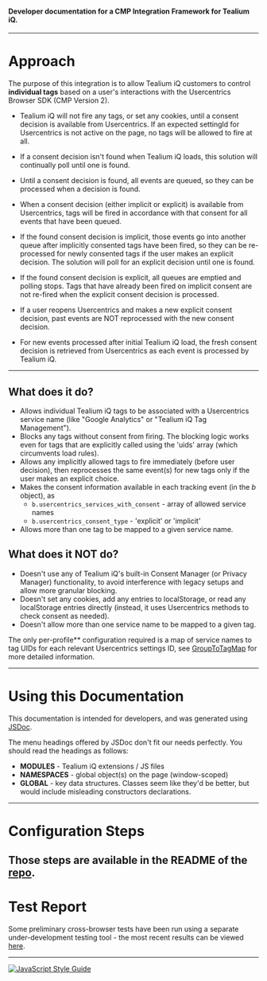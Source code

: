 #### Developer documentation for a CMP Integration Framework for Tealium iQ.

----

# Approach

The purpose of this integration is to allow Tealium iQ customers to control **individual tags** based on a user's interactions with the Usercentrics Browser SDK (CMP Version 2).

 - Tealium iQ will not fire any tags, or set any cookies, until a consent decision is available from Usercentrics. If an expected settingId for Usercentrics is not active on the page, no tags will be allowed to fire at all.

 - If a consent decision isn't found when Tealium iQ loads, this solution will continually poll until one is found.

 - Until a consent decision is found, all events are queued, so they can be processed when a decision is found.

 - When a consent decision (either implicit or explicit) is available from Usercentrics, tags will be fired in accordance with that consent for all events that have been queued.

 - If the found consent decision is implicit, those events go into another queue after implicitly consented tags have been fired, so they can be re-processed for newly consented tags if the user makes an explicit decision. The solution will poll for an explicit decision until one is found.
 
 - If the found consent decision is explicit, all queues are emptied and polling stops. Tags that have already been fired on implicit consent are not re-fired when the explicit consent decision is processed.

 - If a user reopens Usercentrics and makes a new explicit consent decision, past events are NOT reprocessed with the new consent decision.
 
 - For new events processed after initial Tealium iQ load, the fresh consent decision is retrieved from Usercentrics as each event is processed by Tealium iQ.

----

## What does it do?

 - Allows individual Tealium iQ tags to be associated with a Usercentrics service name (like "Google Analytics" or "Tealium iQ Tag Management").
 - Blocks any tags without consent from firing. The blocking logic works even for tags that are explicitly called using the 'uids' array (which circumvents load rules).
 - Allows any implicitly allowed tags to fire immediately (before user decision), then reprocesses the same event(s) for new tags only if the user makes an explicit choice.
 - Makes the consent information available in each tracking event (in the _b_ object), as 
   - `b.usercentrics_services_with_consent` - array of allowed service names
   - `b.usercentrics_consent_type` - 'explicit' or 'implicit'
 - Allows more than one tag to be mapped to a given service name.

## What does it NOT do?

 - Doesn't use any of Tealium iQ's built-in Consent Manager (or Privacy Manager) functionality, to avoid interference with legacy setups and allow more granular blocking.
 - Doesn't set any cookies, add any entries to localStorage, or read any localStorage entries directly (instead, it uses Usercentrics methods to check consent as needed).
 - Doesn't allow more than one service name to be mapped to a given tag.


The only per-profile** configuration required is a map of service names to tag UIDs for each relevant Usercentrics settings ID, see [GroupToTagMap](https://jaquith.github.io/cmp-integrations/global.html#GroupToTagMap) for more detailed information.

----

# Using this Documentation

This documentation is intended for developers, and was generated using [JSDoc](https://jsdoc.app/).

The menu headings offered by JSDoc don't fit our needs perfectly.  You should read the headings as follows:

  - **MODULES** - Tealium iQ extensions / JS files
  - **NAMESPACES** - global object(s) on the page (window-scoped)
  - **GLOBAL** -  key data structures.  Classes seem like they'd be better, but would include misleading constructors declarations.

----

# Configuration Steps

Those steps are available in the README of the [repo](https://github.com/jaquith/usercentrics-v2-integration). 
----

# Test Report

Some preliminary cross-browser tests have been run using a separate under-development testing tool - the most recent results can be viewed [here](https://jaquith.github.io/usercentrics-v2-integration/integration-test-report).

----

[![JavaScript Style Guide](https://cdn.rawgit.com/standard/standard/master/badge.svg)](https://github.com/standard/standard)
